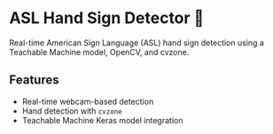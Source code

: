 # ASL Hand Sign Detector 🤟

Real-time American Sign Language (ASL) hand sign detection using a Teachable Machine model, OpenCV, and cvzone.

##  Features

- Real-time webcam-based detection
- Hand detection with `cvzone`
- Teachable Machine Keras model integration



